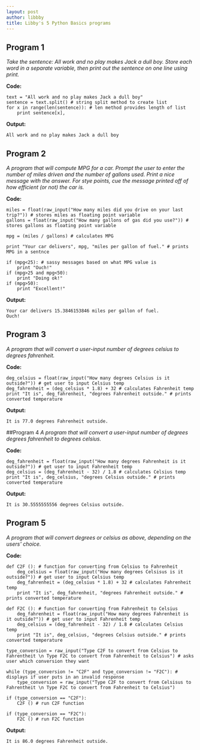 ```yaml
---
layout: post
author: libbby
title: Libby's 5 Python Basics programs
---
```


## Program 1
*Take the sentence: All work and no play makes Jack a dull boy. Store each word in a separate variable, then print out the sentence on one line using print.*

**Code:**

```
text = "All work and no play makes Jack a dull boy"
sentence = text.split() # string split method to create list
for x in range(len(sentence)): # len method provides length of list
    print sentence[x],
```

**Output:**

```
All work and no play makes Jack a dull boy
```



## Program 2
*A program that will compute MPG for a car. Prompt the user to enter the number of miles driven and the number of gallons used. Print a nice message with the answer. For stye points, cue the message printed off of how efficient (or not) the car is.*

**Code:**

```
miles = float(raw_input("How many miles did you drive on your last trip?")) # stores miles as floating point variable
gallons = float(raw_input("How many gallons of gas did you use?")) # stores gallons as floating point variable

mpg = (miles / gallons) # calculates MPG

print "Your car delivers", mpg, "miles per gallon of fuel." # prints MPG in a sentnce

if (mpg<25): # sassy messages based on what MPG value is
	print "Ouch!"
if (mpg>25 and mpg<50):
    print "Doing ok!"
if (mpg>50):
    print "Excellent!"
```

**Output:**

```
Your car delivers 15.3846153846 miles per gallon of fuel.
Ouch!
```



## Program 3
*A program that will convert a user-input number of degrees celsius to degrees fahrenheit.*

**Code:**

```
deg_celsius = float(raw_input("How many degrees Celsius is it outside?")) # get user to input Celsius temp
deg_fahrenheit = (deg_celsius * 1.8) + 32 # calculates Fahrenheit temp
print "It is", deg_fahrenheit, "degrees Fahrenheit outside." # prints converted temperature
```

**Output:**

```
It is 77.0 degrees Fahrenheit outside.
```



##Program 4
*A program that will convert a user-input number of degrees degrees fahrenheit to degrees celsius.*

**Code:**

```
deg_fahrenheit = float(raw_input("How many degrees Fahrenheit is it outside?")) # get user to input Fahrenheit temp
deg_celsius = (deg_fahrenheit - 32) / 1.8 # calculates Celsius temp
print "It is", deg_celsius, "degrees Celsius outside." # prints converted temperature
```

**Output:**

```
It is 30.5555555556 degrees Celsius outside.
```



## Program 5
*A program that will convert degrees or celsius as above, depending on the users' choice.*

**Code:**

```
def C2F (): # function for converting from Celsius to Fahrenheit
	deg_celsius = float(raw_input("How many degrees Celsisus is it outside?")) # get user to input Celsius temp
	deg_fahrenheit = (deg_celsius * 1.8) + 32 # calculates Fahrenheit temp
	print "It is", deg_fahrenheit, "degrees Fahrenheit outside." # prints converted temperature

def F2C (): # function for converting from Fahrenheit to Celsius
	deg_fahrenheit = float(raw_input("How many degrees Fahrenheit is it outside?")) # get user to input Fahrenheit temp
	deg_celsius = (deg_fahrenheit - 32) / 1.8 # calculates Celsius temp
	print "It is", deg_celsius, "degrees Celsius outside." # prints converted temperature

type_conversion = raw_input("Type C2F to convert from Celsius to Fahrentheit \n Type F2C to convert from Fahrenheit to Celsius") # asks user which conversion they want

while (type_conversion != "C2F" and type_conversion != "F2C"): # displays if user puts in an invalid response
    type_conversion = raw_input("Type C2F to convert from Celsisus to Fahrentheit \n Type F2C to convert from Fahrenheit to Celsius")

if (type_conversion == "C2F"):
	C2F () # run C2F function

if (type_conversion == "F2C"):
    F2C () # run F2C function
```

**Output:**

```
It is 86.0 degrees Fahrenheit outside.
```
